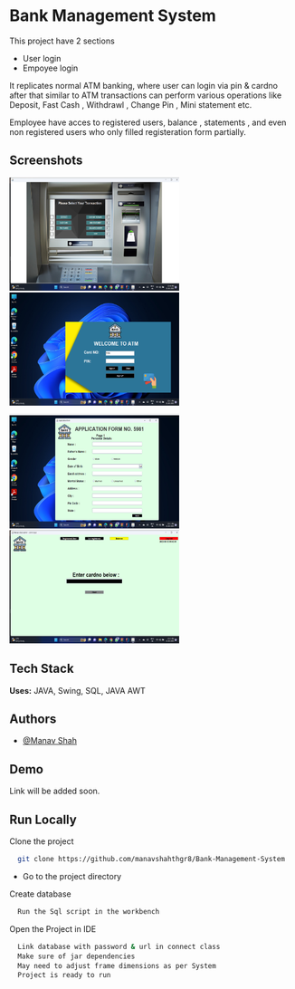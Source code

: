 
# Bank Management System

This project have 2 sections
- User login
- Empoyee login

It replicates normal ATM banking, where user can login via pin & cardno after that similar to ATM transactions can perform various operations like Deposit, Fast Cash , Withdrawl , Change Pin , Mini statement etc.

Employee have acces to registered users, balance , statements , and even non registered users who only filled registeration form partially.

## Screenshots
<img src = "https://github.com/manavshahthgr8/Bank-Management-System/blob/master/Readme-images/Screenshot%20(4).png" width="300" height="200"> <img src = "https://github.com/manavshahthgr8/Bank-Management-System/blob/master/Readme-images/Screenshot%20(5).png" width="300" height="200">

<img src = "https://github.com/manavshahthgr8/Bank-Management-System/blob/master/Readme-images/Screenshot%20(6).png" width="300" height="200"> <img src = "https://github.com/manavshahthgr8/Bank-Management-System/blob/master/Readme-images/Screenshot%20(7).png" width="300" height="200">


## Tech Stack

**Uses:** JAVA, Swing, SQL, JAVA AWT




## Authors

- [@Manav Shah](https://www.github.com/manavshahthgr8)


## Demo

Link will be added soon.


## Run Locally

Clone the project

```bash
  git clone https://github.com/manavshahthgr8/Bank-Management-System
```

- Go to the project directory

Create database

```bash
  Run the Sql script in the workbench
```

Open the Project in IDE 

```bash
  Link database with password & url in connect class
  Make sure of jar dependencies
  May need to adjust frame dimensions as per System
  Project is ready to run
```

